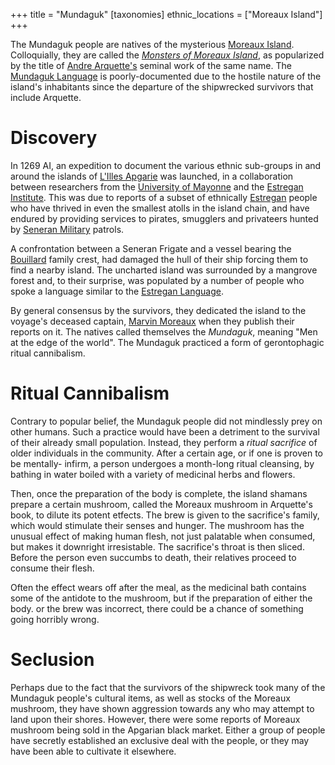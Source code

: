 +++
title = "Mundaguk"
[taxonomies]
ethnic_locations = ["Moreaux Island"]
+++

The Mundaguk people are natives of the mysterious
[Moreaux Island](@/locations/moreaux-island.md). Colloquially, they are called
the [_Monsters of Moreaux Island_](@/misc/monsters-of-moreaux-island.md), as
popularized by the title of [Andre Arquette's](@/characters/andre-arquette.md)
seminal work of the same name. The [Mundaguk Language](@/languages/mundaguk.md)
is poorly-documented due to the hostile nature of the island's inhabitants since
the departure of the shipwrecked survivors that include Arquette.

# Discovery

In 1269 AI, an expedition to document the various ethnic sub-groups in and
around the islands of [L'Illes Apgarie](@/locations/l-illes-apgarie.md) was
launched, in a collaboration between researchers from the
[University of Mayonne](@/organizations/university-of-mayonne.md) and the
[Estregan Institute](@/organizations/estregan-institute.md). This was due to
reports of a subset of ethnically [Estregan](@/ethnicities/estregan.md) people
who have thrived in even the smallest atolls in the island chain, and have
endured by providing services to pirates, smugglers and privateers hunted by
[Seneran Military](@/organizations/seneran-military.md#navy) patrols.

A confrontation between a Seneran Frigate and a vessel bearing the
[Bouillard](@/organizations/bouillard.md) family crest, had damaged the hull of
their ship forcing them to find a nearby island. The uncharted island was
surrounded by a mangrove forest and, to their surprise, was populated by a
number of people who spoke a language similar to the
[Estregan Language](@/languages/estregan.md).

By general consensus by the survivors, they dedicated the island to the voyage's
deceased captain, [Marvin Moreaux](@/characters/marvin-moreaux.md) when they
publish their reports on it. The natives called themselves the _Mundaguk_,
meaning "Men at the edge of the world". The Mundaguk practiced a form of
gerontophagic ritual cannibalism.

# Ritual Cannibalism

Contrary to popular belief, the Mundaguk people did not mindlessly prey on other
humans. Such a practice would have been a detriment to the survival of their
already small population. Instead, they perform a _ritual sacrifice_ of older
individuals in the community. After a certain age, or if one is proven to be
mentally- infirm, a person undergoes a month-long ritual cleansing, by bathing
in water boiled with a variety of medicinal herbs and flowers.

Then, once the preparation of the body is complete, the island shamans prepare a
certain mushroom, called the Moreaux mushroom in Arquette's book, to dilute its
potent etfects. The brew is given to the sacrifice's family, which would
stimulate their senses and hunger. The mushroom has the unusual effect of making
human flesh, not just palatable when consumed, but makes it downright
irresistable. The sacrifice's throat is then sliced. Before the person even
succumbs to death, their relatives proceed to consume their flesh.

Often the effect wears off after the meal, as the medicinal bath contains some
of the antidote to the mushroom, but if the preparation of either the body. or
the brew was incorrect, there could be a chance of something going horribly
wrong.

# Seclusion

Perhaps due to the fact that the survivors of the shipwreck took many of the
Mundaguk people's cultural items, as well as stocks of the Moreaux mushroom,
they have shown aggression towards any who may attempt to land upon their
shores. However, there were some reports of Moreaux mushroom being sold in the
Apgarian black market. Either a group of people have secretly established an
exclusive deal with the people, or they may have been able to cultivate it
elsewhere.
